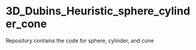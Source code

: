 # 3D_Dubins_Heuristic_sphere_cylinder_cone

Repository contains the code for sphere, cylinder, and cone
